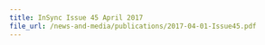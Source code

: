```yaml
---
title: InSync Issue 45 April 2017
file_url: /news-and-media/publications/2017-04-01-Issue45.pdf
---
```

